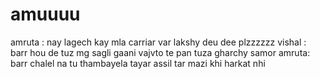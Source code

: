 # amuuuu
amruta : nay lagech kay mla carriar var lakshy deu dee plzzzzzz
vishal : barr hou de tuz mg sagli gaani vajvto te pan tuza gharchy samor
amruta: barr chalel na tu thambayela tayar assil tar mazi khi harkat nhi